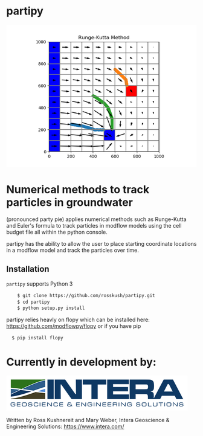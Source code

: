 # partipy
![Alt text](partipy/partipy_example_rk.png?raw=true "Title")

# Numerical methods to track particles in groundwater

(pronounced party pie) applies numerical methods such as Runge-Kutta and Euler's formula to track particles in modflow models using the cell budget file all within the python console.

partipy has the ability to allow the user to place starting coordinate locations in a modflow model and track the particles over time.

## Installation

`partipy` supports Python 3 

```bash
    $ git clone https://github.com/rosskush/partipy.git
    $ cd partipy
    $ python setup.py install
```

partipy relies heavly on flopy which can be installed here:
https://github.com/modflowpy/flopy
or if you have pip

```bash
  $ pip install flopy
```

# Currently in development by:

![Alt text](partipy/intera-logo-sm.png?raw=true "Title")

Written by Ross Kushnereit and Mary Weber, Intera Geoscience & Engineering Solutions:
https://www.intera.com/
